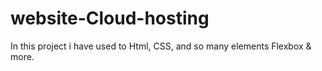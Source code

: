 # website-Cloud-hosting
In this project i have used to Html, CSS, and so many elements Flexbox &amp; more.
